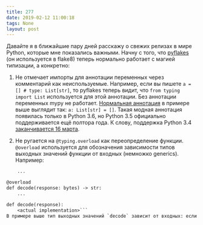 ```yaml
---
title: 277
date: 2019-02-12 11:00:18
tags: None
layout: post
---
```


Давайте я в ближайшие пару дней расскажу о свежих релизах в мире Python, которые мне показались важными. Начну с того, что [pyflakes](https://github.com/PyCQA/pyflakes/blob/master/NEWS.rst) (он используется в flake8) теперь нормально работает с магией типизации, а конкретно:

1. Не отмечает импорты для аннотации переменных через комментарий как неиспользуемые. Например, если вы пишете `a = [] # type: List[str]`, то pyflakes теперь видит, что `from typing import List` используется для этой аннотации. Без аннотации переменных mypy не работает. [Нормальная аннотация](https://www.python.org/dev/peps/pep-0526/) в примере выше выглядит так: `a: List[str] = []`. Такая модная аннотация появилась только в Python 3.6, но Python 3.5 официально поддерживается ещё полтора года. К слову, поддержка Python 3.4 [заканчивается 16 марта](https://devguide.python.org/#status-of-python-branches).

2. Не ругается на `@typing.overload` как переопределение функции. `@overload` используется для обозначения зависимости типов выходных значений функции от входных (немножко generics). Например:

```def decode(response: None) -> None:
    ...

@overload
def decode(response: bytes) -> str:
    ...

def decode(response):
    <actual implementation>```
В примере выше тип выходных значений `decode` зависит от входных: если передали `None`, то вернется тоже `None`, а если передали `bytes`, то на выходе будет `str`. Выглядит это ужасно громоздко, как и вся типизация в Python, но альтернатив в мире Python пока что нет.
